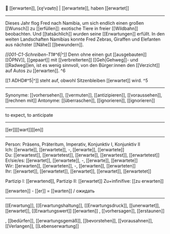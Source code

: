 🧐 [[erwarten]], [ɛɐ̯ˈvɑʁtn̩] | [[erwartete]], haben [[erwartet]]

---
Dieses Jahr flog Fred nach Namibia, um sich endlich einen großen [[Wunsch]] zu [[erfüllen]]: exotische Tiere in freier [[Wildbahn]] beobachten. Und [[tatsächlich]] wurden seine [[Erwartungen]] erfüllt. In den weiten Landschaften Namibias konnte Fred Zebras, Giraffen und Elefanten aus nächster [[Nähe]] [[bewundern]]. 

*[[001-C1-Schreiben-T1#^6|^]]* Denn ohne einen gut [[ausgebauten]] [[ÖPNV]], [[gepaart]] mit [[verbreiterten]] [[Geh|Gehweg]]- und [[Radweg]]en, ist es wenig sinnvoll, von den Bürger:innen den [[Verzicht]] auf Autos zu [[erwarten]]. ^6


[[1 ADHD#^5|^]] steht auf, obwohl Sitzenbleiben [[erwartet]] wird. ^5


---
Synonyme: [[vorhersehen]], [[vermuten]], [[antizipieren]], [[voraussehen]], [[rechnen mit]]
Antonyme: [[überraschen]], [[ignorieren]], [[ignorieren]]

---
to expect, to anticipate

---
[[er]][[wart]][[en]]
   

---

Person: Präsens, Präteritum, Imperativ, Konjunktiv I, Konjunktiv II  
Ich: [[erwarte]], [[erwartete]], -, [[erwarte]], [[erwartete]]  
Du: [[erwartest]], [[erwartetest]], [[erwarte]], [[erwartest]], [[erwartetest]]  
Er/sie/es: [[erwartet]], [[erwartete]], -, [[erwarte]], [[erwartete]]  
Wir: [[erwarten]], [[erwarteten]], -, [[erwarten]], [[erwarteten]]  
Ihr: [[erwartet]], [[erwartetet]], [[erwartet]], [[erwartet]], [[erwartetet]]  

Partizip I: [[erwartend]], 
Partizip II: [[erwartet]]
Zu+infinifive: [[zu erwarten]]

[[erwarten]] - [[er]] = [[warten]] / ожидать

---
[[Erwartung]], [[Erwartungshaltung]], [[Erwartungsdruck]], [[unerwartet]], [[erwartet]], [[Erwartungswert]] [[erwarten]]
, [[vorhersagen]], [[erstaunen]]



, [[bedürfen]], [[erwartungsgemäß]], [[bevorstehen]], [[vorausahnen]], [[Verlangen]], [[Lebenserwartung]]